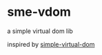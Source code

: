 # sme-vdom

a simple virtual dom lib

inspired by [simple-virtual-dom](https://github.com/livoras/simple-virtual-dom)
